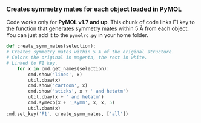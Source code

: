 ### Creates symmetry mates for each object loaded in PyMOL ###

Code works only for **PyMOL v1.7 and up**.
This chunk of code links F1 key to the function that generates symmetry mates within 5 Å from each object.
You can just add it to the `pymolrc.py` in your home folder.

```python
def create_symm_mates(selection):
# Creates symmetry mates within 5 A of the original structure.
# Colors the original in magenta, the rest in white.
# Linked to F1 key.
    for x in cmd.get_names(selection):
        cmd.show('lines', x)
        util.cbaw(x)
        cmd.show('cartoon', x)
        cmd.show('sticks', x + ' and hetatm')
        util.cbay(x + ' and hetatm')
        cmd.symexp(x + '_symm', x, x, 5)
        util.cbam(x)
cmd.set_key('F1', create_symm_mates, ['all'])
```